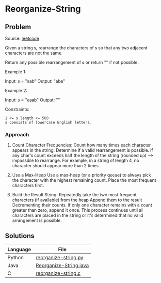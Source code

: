 # Reorganize-String

## Problem
Source: [leetcode](https://leetcode.com/problems/reorganize-string/)

Given a string s, rearrange the characters of s so that any two adjacent characters are not the same.

Return any possible rearrangement of s or return "" if not possible.

Example 1:

Input: s = "aab"
Output: "aba"

Example 2:

Input: s = "aaab"
Output: ""


Constraints:

    1 <= s.length <= 500
    s consists of lowercase English letters.


### Approach

1) Count Character Frequencies:
    Count how many times each character appears in the string. 
    Determine if a valid rearrangement is possible. 
    if any char's count exceeds half the length of the string (rounded up) --> impossible to rearrange. 
    For example, in a string of length 4, no character should appear more than 2 times.

2) Use a Max-Heap
    Use a max-heap (or a priority queue) to always pick the character with the highest remaining count. Place the most frequent characters first.

3) Build the Result String: 
    Repeatedly take the two most frequent characters (if available) from the heap
    Append them to the result
    Decrementing their counts. 
    If only one character remains with a count greater than zero, append it once. 
    This process continues until all characters are placed in the string or it's determined that no valid arrangement is possible.


## Solutions
| Language | File |
|----------|------|
| Python | [reorganize-string.py](python/reorganize-string.py) |
| Java | [Reorganize-String.java](java/Reorganize-String.java) |
| C | [reorganize-string.c](c/reorganize-string.c) |